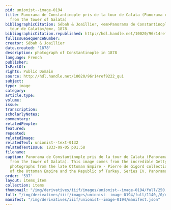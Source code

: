 ```yaml
---
pid: unionist--image-0194
title: Panorama de Constantinople pris de la tour de Calata (Panorama of Constantinople
  from the tower of Galata)
bibliographicCitation: Sébah & Joaillier, <em>Panorama de Constantinople pris de la
  tour de Calata</em>, 1878.
bibliographicCitation.republished: http://hdl.handle.net/10020/96r14ref9222_qui
fullIssueSequenceNumber: 
creator: Sébah & Joaillier
date.created: '1878'
description: photograph of Constantinople in 1878
language: French
publisher: 
IsPartOf: 
rights: Public Domain
source: http://hdl.handle.net/10020/96r14ref9222_qui
subject: 
type: image
category: 
article.type: 
volume: 
issue: 
transcription: 
scholarlyNotes: 
commentary: 
relatedPeople: 
featured: 
repeated: 
relatedImage: 
relatedText: unionist--text-0132
relatedTextIssue: 1833-09-05 p01.58
filename: 
caption: Panorama de Constantinople pris de la tour de Calata (Panorama of Constantinople
  from the tower of Galata). This image comes from the incredible Getty Museum digitized
  photographs from the late Ottoman Empire - Pierre de Gigord collection of photographs
  of the Ottoman Empire and the Republic of Turkey. Series IV. Panoramas (http://hdl.handle.net/10020/cat359924)
order: '597'
layout: items_item
collection: items
thumbnail: "/img/derivatives/iiif/images/unionist--image-0194/full/250,/0/default.jpg"
full: "/img/derivatives/iiif/images/unionist--image-0194/full/1140,/0/default.jpg"
manifest: "/img/derivatives/iiif/unionist--image-0194/manifest.json"
---
```

